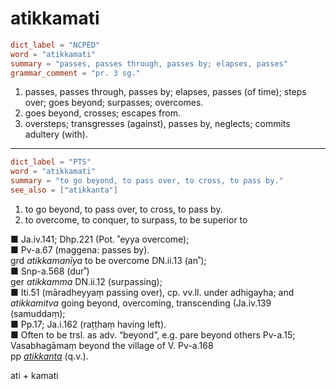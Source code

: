 # atikkamati

``` toml
dict_label = "NCPED"
word = "atikkamati"
summary = "passes, passes through, passes by; elapses, passes"
grammar_comment = "pr. 3 sg."
```

1. passes, passes through, passes by; elapses, passes (of time); steps over; goes beyond; surpasses; overcomes.
2. goes beyond, crosses; escapes from.
3. oversteps; transgresses (against), passes by, neglects; commits adultery (with).

--------------------

``` toml
dict_label = "PTS"
word = "atikkamati"
summary = "to go beyond, to pass over, to cross, to pass by."
see_also = ["atikkanta"]
```

1. to go beyond, to pass over, to cross, to pass by.
2. to overcome, to conquer, to surpass, to be superior to

■ Ja.iv.141; Dhp.221 (Pot. ˚eyya overcome);  
■ Pv\-a.67 (maggena: passes by).  
grd *atikkamanīya* to be overcome DN.ii.13 (an˚);  
■ Snp\-a.568 (dur˚)  
ger *atikkamma* DN.ii.12 (surpassing);  
■ Iti.51 (māradheyyaṃ passing over), cp. vv.ll. under adhigayha; and *atikkamitva* going beyond, overcoming, transcending (Ja.iv.139 (samuddaṃ);  
■ Pp.17; Ja.i.162 (raṭṭhaṃ having left).  
■ Often to be trsl. as adv. “beyond”, e.g. pare beyond others Pv\-a.15; Vasabhagāmaṃ beyond the village of V. Pv\-a.168  
pp *[atikkanta](atikkanta.md)* (q.v.).

ati \+ kamati

